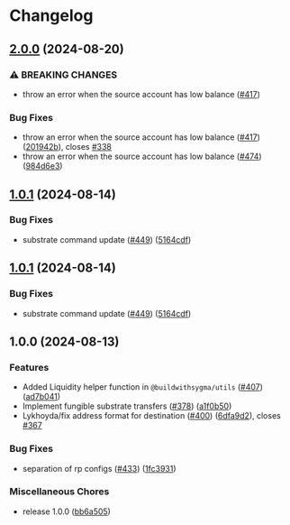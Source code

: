 # Changelog

## [2.0.0](https://github.com/sygmaprotocol/sygma-sdk/compare/substrate-v1.0.1...substrate-v2.0.0) (2024-08-20)


### ⚠ BREAKING CHANGES

* throw an error when the source account has low balance ([#417](https://github.com/sygmaprotocol/sygma-sdk/issues/417))

### Bug Fixes

* throw an error when the source account has low balance ([#417](https://github.com/sygmaprotocol/sygma-sdk/issues/417)) ([201942b](https://github.com/sygmaprotocol/sygma-sdk/commit/201942b610ce81763e73df52320d5c014491904d)), closes [#338](https://github.com/sygmaprotocol/sygma-sdk/issues/338)
* throw an error when the source account has low balance ([#474](https://github.com/sygmaprotocol/sygma-sdk/issues/474)) ([984d6e3](https://github.com/sygmaprotocol/sygma-sdk/commit/984d6e383f03ebb40ea05cca533c87a2b2382aca))

## [1.0.1](https://github.com/sygmaprotocol/sygma-sdk/compare/substrate-v1.0.0...substrate-v1.0.1) (2024-08-14)


### Bug Fixes

* substrate command update ([#449](https://github.com/sygmaprotocol/sygma-sdk/issues/449)) ([5164cdf](https://github.com/sygmaprotocol/sygma-sdk/commit/5164cdffdb56fd9973c05af043b426440cdbcfa5))

## [1.0.1](https://github.com/sygmaprotocol/sygma-sdk/compare/substrate-v1.0.0...substrate-v1.0.1) (2024-08-14)


### Bug Fixes

* substrate command update ([#449](https://github.com/sygmaprotocol/sygma-sdk/issues/449)) ([5164cdf](https://github.com/sygmaprotocol/sygma-sdk/commit/5164cdffdb56fd9973c05af043b426440cdbcfa5))

## 1.0.0 (2024-08-13)


### Features

* Added Liquidity helper function in `@buildwithsygma/utils` ([#407](https://github.com/sygmaprotocol/sygma-sdk/issues/407)) ([ad7b041](https://github.com/sygmaprotocol/sygma-sdk/commit/ad7b041fd0ae510e3b91cf171ed9db15fccc1a2a))
* Implement fungible substrate transfers  ([#378](https://github.com/sygmaprotocol/sygma-sdk/issues/378)) ([a1f0b50](https://github.com/sygmaprotocol/sygma-sdk/commit/a1f0b50ea8d90046595d72d876f012cbeb4048f2))
* Lykhoyda/fix address format for destination ([#400](https://github.com/sygmaprotocol/sygma-sdk/issues/400)) ([6dfa9d2](https://github.com/sygmaprotocol/sygma-sdk/commit/6dfa9d238cfd6ab9cade9fae4cd33497d07d5d96)), closes [#367](https://github.com/sygmaprotocol/sygma-sdk/issues/367)


### Bug Fixes

* separation of rp configs ([#433](https://github.com/sygmaprotocol/sygma-sdk/issues/433)) ([1fc3931](https://github.com/sygmaprotocol/sygma-sdk/commit/1fc393170d5f495854eeba0f1f7c41b3e3ae4c4e))


### Miscellaneous Chores

* release 1.0.0 ([bb6a505](https://github.com/sygmaprotocol/sygma-sdk/commit/bb6a5053d843960f445f0dacebe101745f4d908f))
